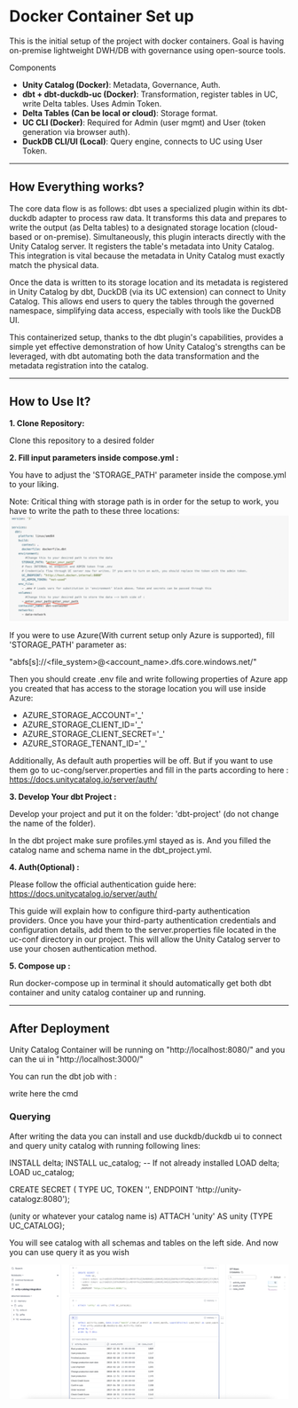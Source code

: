 # **Docker Container Set up**

This is the initial setup of the project with docker containers. Goal is having on-premise lightweight DWH/DB with governance using open-source tools.

Components
- **Unity Catalog (Docker)**: Metadata, Governance, Auth.
- **dbt + dbt-duckdb-uc (Docker)**: Transformation, register tables in UC, write Delta tables. Uses Admin Token.
- **Delta Tables (Can be local or cloud)**: Storage format.
- **UC CLI (Docker)**: Required for Admin (user mgmt) and User (token generation via browser auth). 
- **DuckDB CLI/UI (Local)**: Query engine, connects to UC using User Token.

---
## **How Everything works?**
The core data flow is as follows: dbt uses a specialized plugin within its dbt-duckdb adapter to process raw data. It transforms this data and prepares to write the output (as Delta tables) to a designated storage location (cloud-based or on-premise). Simultaneously, this plugin interacts directly with the Unity Catalog server. It registers the table's metadata into Unity Catalog. This integration is vital because the metadata in Unity Catalog must exactly match the physical data.

Once the data is written to its storage location and its metadata is registered in Unity Catalog by dbt, DuckDB (via its UC extension) can connect to Unity Catalog. This allows end users to query the tables through the governed namespace, simplifying data access, especially with tools like the DuckDB UI.

This containerized setup, thanks to the dbt plugin's capabilities, provides a simple yet effective demonstration of how Unity Catalog's strengths can be leveraged, with dbt automating both the data transformation and the metadata registration into the catalog.

---
## **How to Use It?**

**1. Clone Repository:**

Clone this repository to a desired folder

**2. Fill input parameters inside compose.yml :**

You have to adjust the 'STORAGE_PATH' parameter inside the compose.yml to your liking. 

Note: Critical thing with storage path is in order for the setup to work, you have to write the path to these three locations:
![Storage path - Docker](/images/storage_paths.png)

If you were to use Azure(With current setup only Azure is supported), fill 'STORAGE_PATH' parameter as:

"abfs[s]://<file_system>@<account_name>.dfs.core.windows.net/<path>"

Then you should create .env file and write following properties of Azure app you created that has access to the storage location you will use inside Azure:

- AZURE_STORAGE_ACCOUNT='_'
- AZURE_STORAGE_CLIENT_ID='_'
- AZURE_STORAGE_CLIENT_SECRET='_'
- AZURE_STORAGE_TENANT_ID='_'



Additionally, As default auth properties will be off. But if you want to use them go to uc-cong/server.properties and fill in the parts according to here : https://docs.unitycatalog.io/server/auth/


**3. Develop Your dbt Project :**

Develop your project and  put it on the folder: 'dbt-project' (do not change the name of the folder). 

In the dbt project make sure profiles.yml stayed as is. And you filled the catalog name and schema name in the dbt_project.yml.

**4. Auth(Optional) :**

Please follow the official authentication guide here:
https://docs.unitycatalog.io/server/auth/

This guide will explain how to configure third-party authentication providers.
Once you have your third-party authentication credentials and configuration details, add them to the server.properties file located in the uc-conf directory in our project.
This will allow the Unity Catalog server to use your chosen authentication method.

**5. Compose up :**

Run docker-compose up in terminal it should automatically get both dbt container and unity catalog container up and running. 

---

## **After Deployment**

Unity Catalog Container will be running on "http://localhost:8080/" and you can the ui in "http://localhost:3000/"


You can run the dbt job with :

write here the cmd


### **Querying**
After writing the data you can install and use duckdb/duckdb ui to connect and query unity catalog with running following lines:


INSTALL delta; INSTALL uc_catalog; -- If not already installed
LOAD delta; LOAD uc_catalog;

CREATE SECRET  (
      TYPE UC,
      TOKEN '',
      ENDPOINT 'http://unity-catalogz:8080');

(unity or whatever your catalog name is)
ATTACH 'unity' AS unity (TYPE UC_CATALOG);

You will see catalog with all schemas and tables on the left side. And now you can use query it as you wish


![Querying - DuckDB ui](/images/duckdb-query.png)

